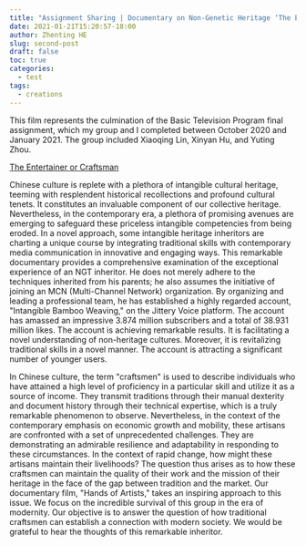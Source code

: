 ```yaml
---
title: "Assignment Sharing | Documentary on Non-Genetic Heritage ‘The Entertainer or Craftsman’"
date: 2021-01-21T15:20:57-18:00
author: Zhenting HE
slug: second-post
draft: false
toc: true
categories:
  - test
tags:
  - creations
---
```


This film represents the culmination of the Basic Television Program final assignment, which my group and I completed between October 2020 and January 2021. The group included Xiaoqing Lin, Xinyan Hu, and Yuting Zhou.

<a href='https://www.youtube.com/embed/mXsrzq0FnhA?si=GMu_EhblVJ7GlBLt' target="_blank">The Entertainer or Craftsman</a >

Chinese culture is replete with a plethora of intangible cultural heritage, teeming with resplendent historical recollections and profound cultural tenets. It constitutes an invaluable component of our collective heritage. Nevertheless, in the contemporary era, a plethora of promising avenues are emerging to safeguard these priceless intangible competencies from being eroded. In a novel approach, some intangible heritage inheritors are charting a unique course by integrating traditional skills with contemporary media communication in innovative and engaging ways. This remarkable documentary provides a comprehensive examination of the exceptional experience of an NGT inheritor. He does not merely adhere to the techniques inherited from his parents; he also assumes the initiative of joining an MCN (Multi-Channel Network) organization. By organizing and leading a professional team, he has established a highly regarded account, "Intangible Bamboo Weaving," on the Jittery Voice platform. The account has amassed an impressive 3.874 million subscribers and a total of 38.931 million likes. The account is achieving remarkable results. It is facilitating a novel understanding of non-heritage cultures. Moreover, it is revitalizing traditional skills in a novel manner. The account is attracting a significant number of younger users.

In Chinese culture, the term "craftsmen" is used to describe individuals who have attained a high level of proficiency in a particular skill and utilize it as a source of income. They transmit traditions through their manual dexterity and document history through their technical expertise, which is a truly remarkable phenomenon to observe. Nevertheless, in the context of the contemporary emphasis on economic growth and mobility, these artisans are confronted with a set of unprecedented challenges. They are demonstrating an admirable resilience and adaptability in responding to these circumstances. In the context of rapid change, how might these artisans maintain their livelihoods? The question thus arises as to how these craftsmen can maintain the quality of their work and the mission of their heritage in the face of the gap between tradition and the market. Our documentary film, "Hands of Artists," takes an inspiring approach to this issue. We focus on the incredible survival of this group in the era of modernity. Our objective is to answer the question of how traditional craftsmen can establish a connection with modern society. We would be grateful to hear the thoughts of this remarkable inheritor.


